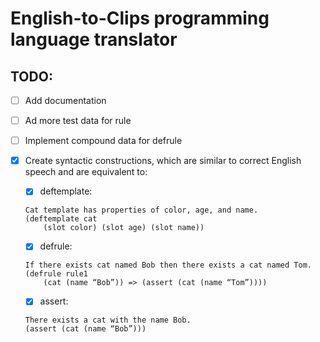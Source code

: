 # English-to-Clips programming language translator


## TODO:

- [ ] Add documentation
- [ ] Ad more test data for rule
- [ ] Implement compound data for defrule 

- [x] Create syntactic constructions, which are similar to correct English speech and are
equivalent to:
    
    - [x] deftemplate: 
    
    ```
    Cat template has properties of color, age, and name.
    (deftemplate cat
        (slot color) (slot age) (slot name))
    ```
    
    - [x] defrule:
    
    ```
    If there exists cat named Bob then there exists a cat named Tom.
    (defrule rule1
        (cat (name “Bob”)) => (assert (cat (name “Tom”))))
    ```

    - [x] assert:
    ```
    There exists a cat with the name Bob.
    (assert (cat (name “Bob”)))
    ```
